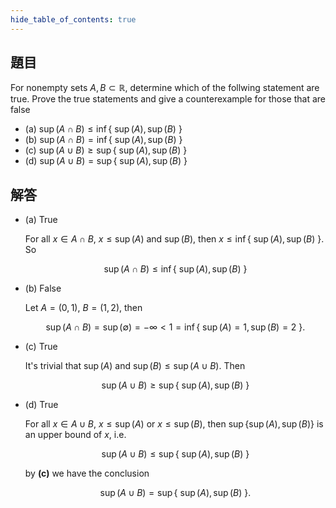```yaml
---
hide_table_of_contents: true
---
```

## 題目

For nonempty sets $A,B\subset\mathbb{R}$, determine which of the follwing statement are true. Prove the true statements and give a counterexample for those that are false

+ (a) $\sup(A\cap B)\leq \inf\lbrace\ \sup(A),\sup(B)\ \rbrace$
+ (b) $\sup(A\cap B) = \inf\lbrace\ \sup(A),\sup(B)\ \rbrace$
+ (c) $\sup(A\cup B) \geq \sup\lbrace\ \sup(A),\sup(B)\ \rbrace$
+ (d) $\sup(A\cup B) = \sup\lbrace\ \sup(A),\sup(B)\ \rbrace$

## 解答

+ (a) True

    For all $x\in A\cap B$, $x\leq \sup(A)$ and $\sup(B)$, then $x\leq \inf\lbrace\ \sup(A),\sup(B)\ \rbrace.$ So 

    $$
    \sup(A\cap B)\leq \inf\lbrace\ \sup(A),\sup(B)\ \rbrace
    $$

+ (b) False

    Let $A = (0,1)$, $B = (1,2)$, then

    $$
    \sup(A\cap B)=\sup(\emptyset) = -\infty < 1 = \inf\lbrace\ \sup(A)=1,\sup(B)=2\ \rbrace.
    $$

+ (c) True

    It's trivial that $\sup(A)$ and $\sup(B)\leq \sup(A\cup B)$. Then

    $$
    \sup(A\cup B) \geq \sup\lbrace\ \sup(A),\sup(B)\ \rbrace
    $$

+ (d) True

    For all $x\in A\cup B$, $x\leq \sup(A)$ or $x\leq \sup(B)$, then $\sup\lbrace\sup(A),\sup(B)\rbrace$ is an upper bound of $x$, i.e. 

    $$
    \sup(A\cup B) \leq \sup\lbrace\ \sup(A),\sup(B)\ \rbrace
    $$

    by **(c)** we have the conclusion 

    $$
    \sup(A\cup B) = \sup\lbrace\ \sup(A),\sup(B)\ \rbrace.
    $$